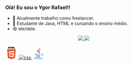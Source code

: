 ### Olá! Eu sou o Ygor Rafael!!

- 🔭 Atualmente trabalho como freelancer.
- 🌱 Estudante de Java, HTML e cursando o ensino médio.
- 😄 ele/dele.
 
 <div align="center">
  <a href="https://github.com/YgorRafael12">
  <img height="180em" src="https://github-readme-stats.vercel.app/api?username=YgorRafael12&show_icons=true&theme=dracula&include_all_commits=true&count_private=true"/>
  <img height="180em" src="https://github-readme-stats.vercel.app/api/top-langs/?username=YgorRafael12&layout=compact&langs_count=7&theme=dracula"/>
</div>

<div style="display: inline_block"><br>
 <img src="https://raw.githubusercontent.com/devicons/devicon/master/icons/html5/html5-original-wordmark.svg" alt="html5" width="40" height="40"/>
 <img src="https://cdn.jsdelivr.net/gh/devicons/devicon/icons/css3/css3-original-wordmark.svg" alt="css" width="40" height="40">
 <img src="https://raw.githubusercontent.com/devicons/devicon/master/icons/java/java-original.svg" alt="java" width="40" height="40"/>
 </div>
          
